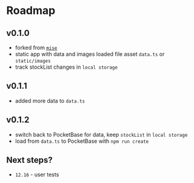 # Roadmap

## v0.1.0

- forked from [`mise`](https://github.com/kylehorton33/mise)
- static app with data and images loaded file asset `data.ts` or `static/images`
- track stockList changes in `local storage`

## v0.1.1

- added more data to `data.ts`

## v0.1.2

- switch back to PocketBase for data, keep `stockList` in `local storage`
- load from `data.ts` to PocketBase with `npm run create`

## Next steps?

- `12.16` - user tests
